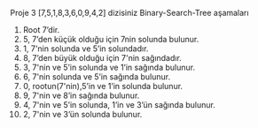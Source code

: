 Proje 3
[7,5,1,8,3,6,0,9,4,2] dizisiniz Binary-Search-Tree aşamaları
1.  Root 7’dir.
2.  5, 7’den küçük olduğu için 7nin solunda bulunur.
3.  1, 7'nin solunda ve 5’in solundadır.
4.  8, 7’den büyük olduğu için 7'nin sağındadır.
5.  3, 7'nin ve 5’in solunda ve 1’in sağında bulunur.
6.  6, 7'nin solunda ve 5’in sağında bulunur.
7.  0, rootun(7'nin),5’in ve 1’in solunda bulunur.
8.  9, 7'nin ve 8’in sağında bulunur.
9.  4, 7'nin ve 5’in solunda, 1’in ve 3’ün sağında bulunur.
10. 2, 7'nin ve 3’ün solunda bulunur.
